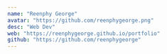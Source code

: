 ```yaml
---
name: "Reenphy George"
avatar: "https://github.com/reenphygeorge.png"
desc: "Web Dev"
web: "https://reenphygeorge.github.io/portfolio"
github: "https://github.com/reenphygeorge"
---
```

